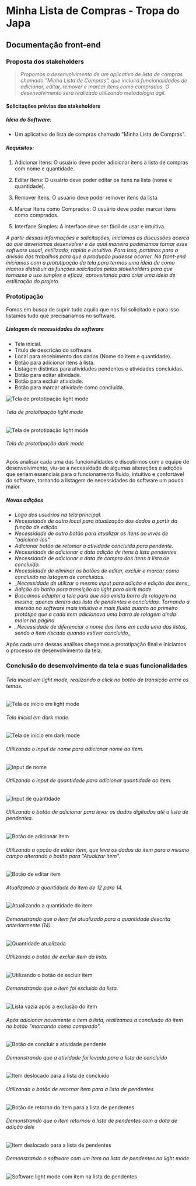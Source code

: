 # Minha Lista de Compras - Tropa do Japa

## Documentação front-end

### Proposta dos stakeholders

> _Propomos o desenvolvimento de um aplicativo de lista de compras chamado "Minha Lista de Compras", que incluirá funcionalidades de adicionar, editar, remover e marcar itens como comprados. O desenvolvimento será realizado utilizando metodologia ágil._

#### Solicitações prévias dos stakeholders
##### Ideia do Software:
* Um aplicativo de lista de compras chamado "Minha Lista de Compras".
##### Requisitos:
1. Adicionar Itens:
O usuário deve poder adicionar itens à lista de compras com nome e quantidade.

2. Editar Itens:
O usuário deve poder editar os itens na lista (nome e quantidade).

3. Remover Itens:
O usuário deve poder remover itens da lista.

4. Marcar Itens como Comprados:
O usuário deve poder marcar itens como comprados.

5. Interface Simples:
A interface deve ser fácil de usar e intuitiva.

_A partir dessas informações e solicitações, iniciamos as discussões acerca do que deveríamos desenvolver e de qual maneira poderíamos tornar esse software usual, estilizado, rápido e intuitivo.
Para isso, partimos para a divisão dos trabalhos para que a produção pudesse ocorrer. No front-end iniciamos com a prototipação da tela para termos uma ideia de como iríamos distribuir as funções solicitadas pelos stakeholders para que tornasse o uso simples e eficaz, aproveitando para criar uma ideia de estilização do projeto._

### Prototipação
Fomos em busca de suprir tudo aquilo que nos foi solicitado e para isso listamos tudo que precisaríamos no software.
##### Listagem de necessidades do software
* Tela inicial.
* Título de descrição do software.
* Local para recebimento dos dados (Nome do item e quantidade).
* Botão para adicionar itens à lista.
* Listagem distintas para atividades pendentes e atividades concluídas.
* Botão para editar atividade.
* Botão para excluir atividade.
* Botão para marcar atividade como concluída.

![Tela de prototipação light mode](DocImages/16.jpeg.png)
###### Tela de prototipação light mode
![Tela de prototipação light mode](DocImages/17.jpeg.png)
###### Tela de prototipação dark mode

Após analisar cada uma das funcionalidades e discutirmos com a equipe de desenvolvimento, viu-se a necessidade de algumas alterações e adições que seriam essenciais para o funcionamento fluído, intuitivo e confortável do software, tornando a listagem de necessidades do software um pouco maior.

##### Novas adições
* *_Logo dos usuários na tela principal._*
* *_Necessidade de outro local para atualização dos dados a partir da função de edição._*
* *_Necessidade de outro botão para atualizar os itens ao invés de "adicioná-los"._*
* *_Adicionar botão de retomar a atividade concluída para pendente._*
* *_Necessidade de adicionar a data adição de itens à lista pendentes._*
* *_Necessidade de adicionar a data de compra dos itens à lista de concluído._*
* *_Necessidade de eliminar os botões de editar, excluir e marcar como concluído na listagem de concluídos._*
* *_Necessidade de utilizar o mesmo input para adição e edição dos itens*_
* *_Adição do botão para transição do light para dark mode._*
* *_Buscamos adaptar a tela para que não exista barra de rolagem na mesma, apenas dentro das lista de pendentes e concluídos. Tornando a imersão no software mais intuitiva e mais fluída quanto ao primeiro protótipo que a cada item adicionava uma barra de rolagem ainda maior na página._*
* *_Necessidade de diferenciar o nome dos itens em cada uma das listas, sendo o item riscado quando estiver concluído*_

Após cada uma dessas análises chegamos a prototipação final e iniciamos o processo de desenvolvimento da tela.

### Conclusão do desenvolvimento da tela e suas funcionalidades
###### Tela inicial em light mode, realizando o click no botão de transição entre os temas.
![Tela de início em light mode](DocImages/1.jpeg)

###### Tela inicial em dark mode.
![Tela de início em dark mode](DocImages/2.jpeg)

###### Utilizando o input de nome para adicionar nome ao item.
![Input de nome](DocImages/3.jpeg)

###### Utilizando o input de quantidade para adicionar quantidade ao item.
![Input de quantidade](DocImages/4.jpeg)

###### Utilizando o botão de adicionar para levar os dados digitados até a lista de pendentes.
![Botão de adicionar item](DocImages/5.jpeg)

###### Utilizando a opção de editar item, que leva os dados do item para o mesmo campo alterando o botão para "Atualizar item".
![Botão de editar item](DocImages/6.jpeg)

###### Atualizando a quantidade do item de 12 para 14.
![Atualizando a quantidade do item](DocImages/7.jpeg)

###### Demonstrando que o item foi atualizado para a quantidade descrita anteriormente (14).
![Quantidade atualizada](DocImages/8.jpeg)

###### Utilizando o botão de excluir item da lista.
![Utilizando o botão de excluir item](DocImages/9.jpeg)

###### Demonstrando que o item foi excluído da lista.
![Lista vazia após a exclusão do item](DocImages/10.jpeg)

###### Após adicionar novamente o item à lista, realizamos a conclusão do item no botão "marcando como comprado".
![Botão de concluir a atividade pendente](DocImages/11.jpeg)

###### Demonstrando que a atividade foi levada para a lista de concluído
![Item deslocado para a lista de concluído](DocImages/12.jpeg)

###### Utilizando o botão de retornar item para a lista de pendentes
![Botão de retorno do item para a lista de pendentes](DocImages/13.jpeg)

###### Demonstrando que o item retornou a lista de pendentes com a data de adição dele
![Item deslocado para a lista de pendentes](DocImages/14.jpeg)

###### Demonstrando o software com um item na lista de pendentes no light mode
![Software light mode com item na lista de pendentes](DocImages/15.jpeg)
